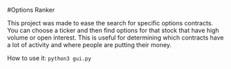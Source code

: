 #Options Ranker

This project was made to ease the search for specific options contracts. You can choose a ticker and then find options for that stock that have high volume or open interest.
This is useful for determining which contracts have a lot of activity and where people are putting their money.

How to use it: 
```python3 gui.py```
